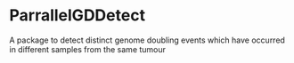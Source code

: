 # ParrallelGDDetect
A package to detect distinct genome doubling events which have occurred in different samples from the same tumour  
